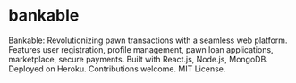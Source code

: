 # bankable
Bankable: Revolutionizing pawn transactions with a seamless web platform. Features user registration, profile management, pawn loan applications, marketplace, secure payments. Built with React.js, Node.js, MongoDB. Deployed on Heroku. Contributions welcome. MIT License.
